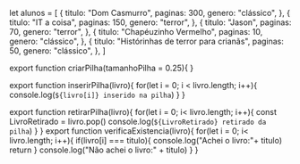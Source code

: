 let alunos = [
    {
        titulo: "Dom Casmurro",
        paginas: 300,
        genero: "clássico",
    },
    {
        titulo: "IT a coisa",
        paginas: 150,
        genero: "terror",
    },
    {
        titulo: "Jason",
        paginas: 70,
        genero: "terror",
    },
    {
        titulo: "Chapéuzinho Vermelho",
        paginas: 10,
        genero: "clássico",
    },
    {
        titulo: "Histórinhas de terror para crianãs",
        paginas: 50,
        genero: "clássico",
    },
]

export function criarPilha(tamanhoPilha = 0.25){
}

export function inserirPilha(livro){
    for(let i = 0; i < livro.length; i++){
        console.log(`${livro[i]} inserido na pilha`)
    }
}

export function retirarPilha(livro){
     for(let i = 0; i< livro.length; i++){
        const LivroRetirado = livro.pop()
     console.log(`${LivroRetirado} retirado da pilha`)
     }
}
export function verificaExistencia(livro){
    for(let i = 0; i< livro.length; i++){
        if(livro[i] === titulo){
            console.log("Achei o livro:"+ titulo)
            return
        }
        console.log("Não achei o livro:" + titulo)
    }
}
